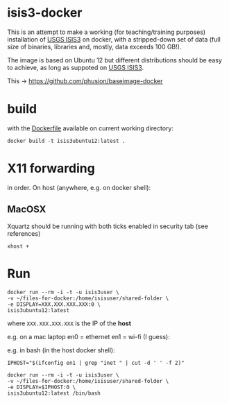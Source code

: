 # isis3-docker

This is an attempt to make a working (for teaching/training purposes) installation of [USGS ISIS3](https://isis.astrogeology.usgs.gov) on docker, with a stripped-down set of data (full size of binaries, libraries and, mostly, data exceeds 100 GB!).

The image is based on Ubuntu 12 but different distributions should be easy to achieve, as long as suppoted on [USGS ISIS3](https://isis.astrogeology.usgs.gov/documents/InstallGuide/index.html).

This -> https://github.com/phusion/baseimage-docker 

# build

with the [Dockerfile](Dockerfile) available on current working directory:

```
docker build -t isis3ubuntu12:latest .
```

# X11 forwarding

in order. On host (anywhere, e.g. on docker shell):

## MacOSX

Xquartz should be running with both ticks enabled in security tab (see references)

```
xhost +
```

# Run

```
docker run --rm -i -t -u isis3user \
-v ~/files-for-docker:/home/isisuser/shared-folder \
-e DISPLAY=XXX.XXX.XXX.XXX:0 \
isis3ubuntu12:latest
```

where ```XXX.XXX.XXX.XXX``` is the IP of the **host**

e.g. on a mac laptop en0 = ethernet en1 = wi-fi (I guess):


e.g. in bash (in the host docker shell):

```
IPHOST="$(ifconfig en1 | grep "inet " | cut -d ' ' -f 2)"
```


```
docker run --rm -i -t -u isis3user \
-v ~/files-for-docker:/home/isisuser/shared-folder \
-e DISPLAY=$IPHOST:0 \
isis3ubuntu12:latest /bin/bash
```

